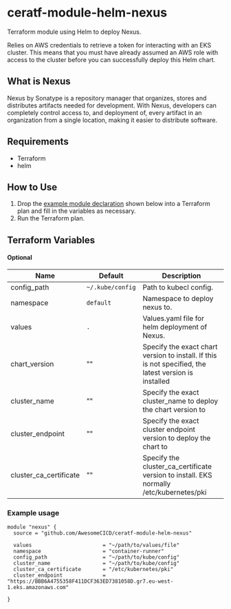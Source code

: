 # ceratf-module-helm-nexus

Terraform module using Helm to deploy Nexus.

Relies on AWS credentials to retrieve a token for interacting with an EKS cluster. This means that you must have already assumed an AWS role with access to the cluster before you can successfully deploy this Helm chart.

## What is Nexus
 Nexus by Sonatype is a repository manager that organizes, stores and distributes artifacts needed for development. With Nexus, developers can completely control access to, and deployment of, every artifact in an organization from a single location, making it easier to distribute software.

## Requirements

- Terraform
- helm

## How to Use

1. Drop the [example module declaration](#example-usage) shown below into a Terraform plan and fill in the variables as necessary.
2. Run the Terraform plan.


## Terraform Variables

#### Optional

| Name | Default | Description|
|------|---------|------------|
|config_path| `~/.kube/config` | Path to kubecl config. |
|namespace| `default` | Namespace to deploy nexus to. |
|values | `.` | Values.yaml file for helm deployment of Nexus.|
|chart_version| "" | Specify the exact chart version to install. If this is not specified, the latest version is installed |
|cluster_name| "" | Specify the exact cluster_name to deploy the chart version to |
|cluster_endpoint| "" | Specify the exact cluster endpoint version to deploy the chart to |
|cluster_ca_certificate| "" | Specify the cluster_ca_certificate version to install. EKS normally /etc/kubernetes/pki |

### Example usage

```hcl
module "nexus" {
  source = "github.com/AwesomeCICD/ceratf-module-helm-nexus"

  values                       = "~/path/to/values/file"
  namespace                    = "container-runner"
  config_path                  = "~/path/to/kube/config"
  cluster_name                 = "~/path/to/kube/config"
  cluster_ca_certificate       = "/etc/kubernetes/pki"
  cluster_endpoint             = "https://BBB6A4755358F411DCF363ED7381058D.gr7.eu-west-1.eks.amazonaws.com"
  
}
```